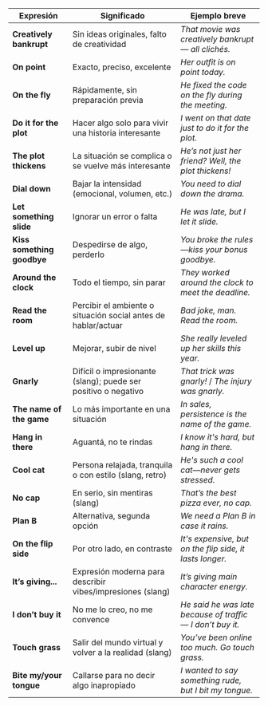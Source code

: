 |**Expresión**|**Significado**|**Ejemplo breve**|
|---|---|---|
|**Creatively bankrupt**|Sin ideas originales, falto de creatividad|_That movie was creatively bankrupt — all clichés._|
|**On point**|Exacto, preciso, excelente|_Her outfit is on point today._|
|**On the fly**|Rápidamente, sin preparación previa|_He fixed the code on the fly during the meeting._|
|**Do it for the plot**|Hacer algo solo para vivir una historia interesante|_I went on that date just to do it for the plot._|
|**The plot thickens**|La situación se complica o se vuelve más interesante|_He’s not just her friend? Well, the plot thickens!_|
|**Dial down**|Bajar la intensidad (emocional, volumen, etc.)|_You need to dial down the drama._|
|**Let something slide**|Ignorar un error o falta|_He was late, but I let it slide._|
|**Kiss something goodbye**|Despedirse de algo, perderlo|_You broke the rules—kiss your bonus goodbye._|
|**Around the clock**|Todo el tiempo, sin parar|_They worked around the clock to meet the deadline._|
|**Read the room**|Percibir el ambiente o situación social antes de hablar/actuar|_Bad joke, man. Read the room._|
|**Level up**|Mejorar, subir de nivel|_She really leveled up her skills this year._|
|**Gnarly**|Difícil o impresionante (slang); puede ser positivo o negativo|_That trick was gnarly!_ / _The injury was gnarly._|
|**The name of the game**|Lo más importante en una situación|_In sales, persistence is the name of the game._|
|**Hang in there**|Aguantá, no te rindas|_I know it's hard, but hang in there._|
|**Cool cat**|Persona relajada, tranquila o con estilo (slang, retro)|_He's such a cool cat—never gets stressed._|
|**No cap**|En serio, sin mentiras (slang)|_That’s the best pizza ever, no cap._|
|**Plan B**|Alternativa, segunda opción|_We need a Plan B in case it rains._|
|**On the flip side**|Por otro lado, en contraste|_It's expensive, but on the flip side, it lasts longer._|
|**It’s giving...**|Expresión moderna para describir vibes/impresiones (slang)|_It’s giving main character energy._|
|**I don’t buy it**|No me lo creo, no me convence|_He said he was late because of traffic — I don’t buy it._|
|**Touch grass**|Salir del mundo virtual y volver a la realidad (slang)|_You’ve been online too much. Go touch grass._|
|**Bite my/your tongue**|Callarse para no decir algo inapropiado|_I wanted to say something rude, but I bit my tongue._|